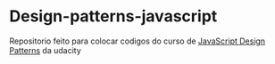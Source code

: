 # Design-patterns-javascript


Repositorio feito para colocar codigos do curso de [JavaScript Design Patterns](https://br.udacity.com/course/javascript-design-patterns--ud989) da udacity